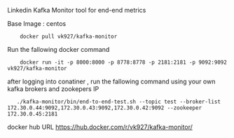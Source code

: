 Linkedin Kafka Monitor tool for end-end metrics

Base Image : centos

        docker pull vk927/kafka-monitor

Run the fallowing docker command 

        docker run -it -p 8000:8000 -p 8778:8778 -p 2181:2181 -p 9092:9092 vk927/kafka-monitor

after logging into conatiner , run the fallowing command using your own kafka brokers and zookepers IP

       ./kafka-monitor/bin/end-to-end-test.sh --topic test --broker-list 172.30.0.44:9092,172.30.0.43:9092,172.30.0.42:9092 --zookeeper 172.30.0.45:2181

docker hub URL
https://hub.docker.com/r/vk927/kafka-monitor/
